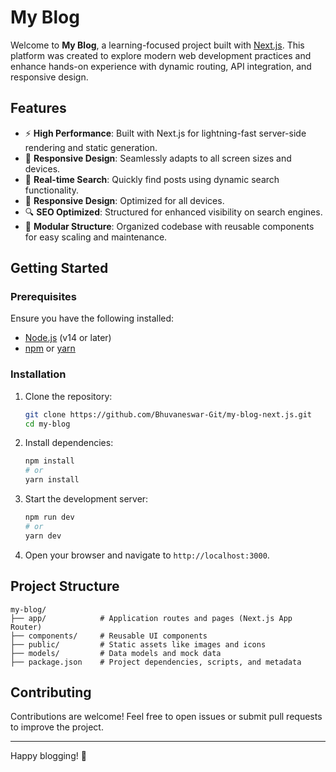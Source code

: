 # My Blog

Welcome to **My Blog**, a learning-focused project built with [Next.js](https://nextjs.org/). This platform was created to explore modern web development practices and enhance hands-on experience with dynamic routing, API integration, and responsive design.

## Features

- ⚡ **High Performance**: Built with Next.js for lightning-fast server-side rendering and static generation.
- 📱 **Responsive Design**: Seamlessly adapts to all screen sizes and devices.
- 🧠 **Real-time Search**: Quickly find posts using dynamic search functionality.
- 📱 **Responsive Design**: Optimized for all devices.
- 🔍 **SEO Optimized**: Structured for enhanced visibility on search engines.
- 🧩 **Modular Structure**: Organized codebase with reusable components for easy scaling and maintenance.

## Getting Started

### Prerequisites

Ensure you have the following installed:

- [Node.js](https://nodejs.org/) (v14 or later)
- [npm](https://www.npmjs.com/) or [yarn](https://yarnpkg.com/)

### Installation

1. Clone the repository:

    ```bash
    git clone https://github.com/Bhuvaneswar-Git/my-blog-next.js.git
    cd my-blog
    ```

2. Install dependencies:

    ```bash
    npm install
    # or
    yarn install
    ```

3. Start the development server:

    ```bash
    npm run dev
    # or
    yarn dev
    ```

4. Open your browser and navigate to `http://localhost:3000`.

## Project Structure

```
my-blog/
├── app/            # Application routes and pages (Next.js App Router)
├── components/     # Reusable UI components
├── public/         # Static assets like images and icons
├── models/         # Data models and mock data
├── package.json    # Project dependencies, scripts, and metadata
```

## Contributing

Contributions are welcome! Feel free to open issues or submit pull requests to improve the project.


---

Happy blogging! 🎉